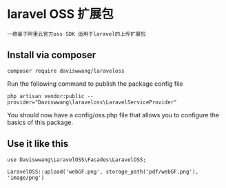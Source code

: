 laravel OSS 扩展包
===============================
```
一款基于阿里云官方oss SDK 适用于laravel的上传扩展包
```
## Install via composer
```
composer require daviswwang/laraveloss
```
Run the following command to publish the package config file
```
php artisan vendor:public --provider="Daviswwang\laraveloss\LaravelServiceProvider"
```
You should now have a config/oss.php file that allows you to configure the basics of this package.

## Use it like this
```
use Daviswwang\LaravelOSS\Facades\LaravelOSS;

LaravelOSS::upload('webGF.png', storage_path('pdf/webGF.png'), 'image/png')
```



